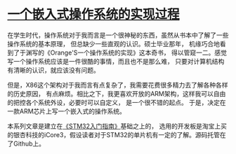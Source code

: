 ﻿
# [一个嵌入式操作系统的实现过程](http://gaoyichao.com/Xiaotu/?book=XiaoTuOS&title=index)

在学生时代，操作系统对于我而言是一个很神秘的东西，虽然从书本中了解了一些操作系统的基本原理，
但总缺少一些直观的认识。硕士毕业那年，
机缘巧合地看到了于渊写的《Orange'S一个操作系统的实现》这本奇书，
得以管窥一二。感觉写一个操作系统应该是一件很酷的事情，而且也不是那么难，
只要对计算机结构有清晰的认识，就应该没有问题。

但是，X86这个架构对于我而言有点复杂了，我需要花费很多精力去了解各种各样的历史原因，
有点麻烦。相比之下，我更喜欢开放的ARM架构，这样我可以自由的把控各个系统外设，必要时可以自定义，
是一个很不错的起点。 于是，决定在一款ARM芯片上写一个嵌入式的操作系统。

本系列文章是建立在[《STM32入门指南》](http://gaoyichao.com/Xiaotu/?book=stm32&title=index)基础之上的，
选用的开发板是淘宝上买的银杏科技的iCore3，假设读者对于STM32的单片机有一定的了解。源码托管在了Github上。


